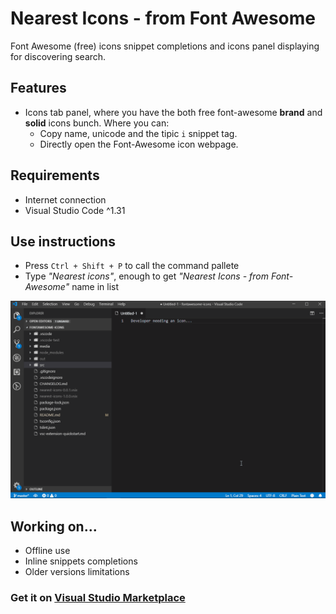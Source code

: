 # Nearest Icons - from Font Awesome

Font Awesome (free) icons snippet completions and icons panel displaying for discovering search.

## Features

 - Icons tab panel, where you have the both free font-awesome **brand** and **solid** icons bunch. Where you can:
   - Copy name, unicode and the tipic `i` snippet tag.
   - Directly open the Font-Awesome icon webpage.

## Requirements

 - Internet connection 
 - Visual Studio Code ^1.31

## Use instructions

 - Press `Ctrl + Shift + P` to call the command pallete 
 - Type *"Nearest icons"*, enough to get *"Nearest Icons - from Font-Awesome"* name in list

![alt text](./media/demo.gif "Demo gif")

## Working on...

 - Offline use
 - Inline snippets completions
 - Older versions limitations

### Get it on [Visual Studio Marketplace](https://marketplace.visualstudio.com/items?itemName=abax.nearest-icons)
